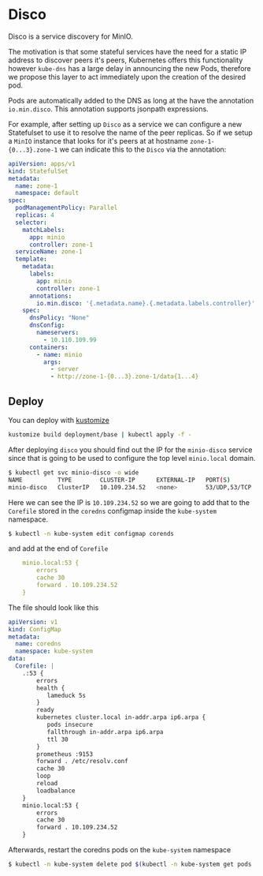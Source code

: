 Disco
=====
Disco is a service discovery for MinIO.

The motivation is that some stateful services have the need for a static IP address to discover peers it's peers, Kubernetes offers this functionality however `kube-dns` has a large delay in announcing the new Pods, therefore we propose this layer to act immediately upon the creation of the desired pod.

Pods are automatically added to the DNS as long at the have the annotation `io.min.disco`. This annotation supports jsonpath expressions.

For example, after setting up `Disco` as a service we can configure a new Statefulset to use it to resolve the name of the peer replicas. So if we setup a `MinIO` instance that looks for it's peers at at hostname `zone-1-{0...3}.zone-1` we can indicate this to the `Disco` via the annotation:

```yaml
apiVersion: apps/v1
kind: StatefulSet
metadata:
  name: zone-1
  namespace: default
spec:
  podManagementPolicy: Parallel
  replicas: 4
  selector:
    matchLabels:
      app: minio
      controller: zone-1
  serviceName: zone-1
  template:
    metadata:
      labels:
        app: minio
        controller: zone-1
      annotations:
        io.min.disco: '{.metadata.name}.{.metadata.labels.controller}'
    spec:
      dnsPolicy: "None"
      dnsConfig:
        nameservers:
          - 10.110.109.99
      containers:
        - name: minio
          args:
            - server
            - http://zone-1-{0...3}.zone-1/data{1...4}
```

Deploy
---
You can deploy with [kustomize](https://github.com/kubernetes-sigs/kustomize)

```bash
kustomize build deployment/base | kubectl apply -f -
```

After deploying `disco` you should find out the IP for the `minio-disco` service since that is going to be used to configure the top level `minio.local` domain.

```bash
$ kubectl get svc minio-disco -o wide
NAME          TYPE        CLUSTER-IP      EXTERNAL-IP   PORT(S)         AGE   SELECTOR
minio-disco   ClusterIP   10.109.234.52   <none>        53/UDP,53/TCP   12m   app=minio-disco

```

Here we can see the IP is `10.109.234.52` so we are going to add that to the `Corefile` stored in the `coredns` configmap inside the `kube-system` namespace.

```bash
$ kubectl -n kube-system edit configmap corends
```

and add at the end of `Corefile`

```yaml
    minio.local:53 {
        errors
        cache 30
        forward . 10.109.234.52
    }
```

The file should look like this

```yaml
apiVersion: v1
kind: ConfigMap
metadata:
  name: coredns
  namespace: kube-system
data:
  Corefile: |
    .:53 {
        errors
        health {
           lameduck 5s
        }
        ready
        kubernetes cluster.local in-addr.arpa ip6.arpa {
           pods insecure
           fallthrough in-addr.arpa ip6.arpa
           ttl 30
        }
        prometheus :9153
        forward . /etc/resolv.conf
        cache 30
        loop
        reload
        loadbalance
    }
    minio.local:53 {
        errors
        cache 30
        forward . 10.109.234.52
    }
```
Afterwards, restart the coredns pods on the `kube-system` namespace
```bash
$ kubectl -n kube-system delete pod $(kubectl -n kube-system get pods  | grep coredns | awk '{print $1}')
```

